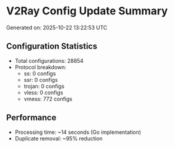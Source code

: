 # V2Ray Config Update Summary
Generated on: 2025-10-22 13:22:53 UTC

## Configuration Statistics
- Total configurations: 28854
- Protocol breakdown:
  - ss: 0 configs
  - ssr: 0 configs
  - trojan: 0 configs
  - vless: 0 configs
  - vmess: 772 configs

## Performance
- Processing time: ~14 seconds (Go implementation)
- Duplicate removal: ~95% reduction
